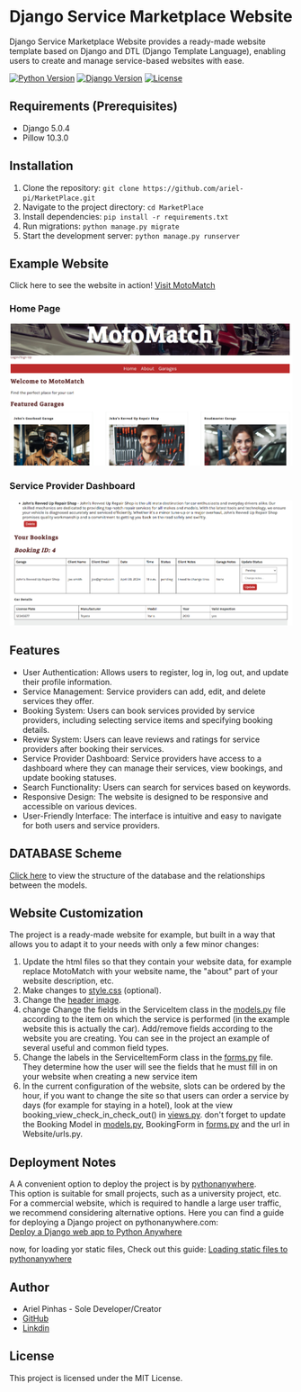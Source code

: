 # Django Service Marketplace Website

Django Service Marketplace Website provides a ready-made website template based on Django and DTL (Django Template Language), enabling users to create and manage service-based websites with ease.

[![Python Version](https://img.shields.io/badge/python-3.9-blue.svg)](https://www.python.org/downloads/release/python-390/)
[![Django Version](https://img.shields.io/badge/django-5.0.4-green.svg)](https://www.djangoproject.com/download/)
[![License](https://img.shields.io/badge/license-MIT-yellow.svg)](https://opensource.org/licenses/MIT)


## Requirements (Prerequisites)
- Django 5.0.4
- Pillow 10.3.0

## Installation
1. Clone the repository: `git clone https://github.com/ariel-pi/MarketPlace.git`
2. Navigate to the project directory: `cd MarketPlace`
3. Install dependencies: `pip install -r requirements.txt`
4. Run migrations: `python manage.py migrate`
5. Start the development server: `python manage.py runserver`

## Example Website
Click here to see the website in action!
[Visit MotoMatch](https://arielp.pythonanywhere.com/)<br>
### Home Page
![Screenshot of Home Page](/MarketPlace/screenshots/Screenshot_home.png)

### Service Provider Dashboard
![Screenshot of Service Provider Dashboard](/MarketPlace/screenshots/Screenshot_service_provider_dashboard.png)

## Features
- User Authentication: Allows users to register, log in, log out, and update their profile information.
- Service Management: Service providers can add, edit, and delete services they offer.
- Booking System: Users can book services provided by service providers, including selecting service items and specifying booking details.
- Review System: Users can leave reviews and ratings for service providers after booking their services.
- Service Provider Dashboard: Service providers have access to a dashboard where they can manage their services, view bookings, and update booking statuses.
- Search Functionality: Users can search for services based on keywords.
- Responsive Design: The website is designed to be responsive and accessible on various devices.
- User-Friendly Interface: The interface is intuitive and easy to navigate for both users and service providers.

## DATABASE Scheme
[Click here](/database_scheme.svg) to view the structure of the database and the relationships between the models.


## Website Customization
The project is a ready-made website for example, but built in a way that allows you to adapt it to your needs with only a few minor changes:
1. Update the html files so that they contain your website data, for example replace MotoMatch with your website name, the "about" part of your website description, etc.
2. Make changes to [style.css](/MarketPlace/MarketPlaceWebsite/Website/static/css/style.css) (optional).
3. Change the [header image](/MarketPlace/MarketPlaceWebsite/Website/static/img/header_image.jpg).
4. change Change the fields in the ServiceItem class in the [models.py](/MarketPlace/MarketPlaceWebsite/Website/models.py) file according to the item on which the service is performed (in the example website this is actually the car).
Add/remove fields according to the website you are creating.
You can see in the project an example of several useful and common field types.
5. Change the labels in the ServiceItemForm class in the [forms.py](/MarketPlace/MarketPlaceWebsite/Website/forms.py) file.
They determine how the user will see the fields that he must fill in on your website when creating a new service item
6. In the current configuration of the website, slots can be ordered by the hour, if you want to change the site so that users can order a service by days (for example for staying in a hotel), look at the view booking_view_check_in_check_out() in [views.py](/MarketPlace/MarketPlaceWebsite/Website/views.py).
don't forget to update the Booking Model in [models.py](/MarketPlace/MarketPlaceWebsite/Website/models.py), BookingForm in [forms.py](/MarketPlace/MarketPlaceWebsite/Website/forms.py) and the url in Website/urls.py.


## Deployment Notes

A A convenient option to deploy the project is by [pythonanywhere](https://www.pythonanywhere.com/).<br>
This option is suitable for small projects, such as a university project, etc.<br>
For a commercial website, which is required to handle a large user traffic, we recommend considering alternative options.
Here you can find a guide for deploying a Django project on pythonanywhere.com:<br>
[Deploy a Django web app to Python Anywhere](https://www.youtube.com/watch?v=xtnUwvjOThg&ab_channel=CloudWithDjango)<br>

now, for loading yor static files, Check out this guide:
[Loading static files to pythonanywhere](https://help.pythonanywhere.com/pages/DjangoStaticFiles/)

## Author

- Ariel Pinhas - Sole Developer/Creator
- [GitHub](https://github.com/ariel-pi)
- [Linkdin](http://www.linkedin.com/in/ariel-pinhas)

## License
This project is licensed under the MIT License.


